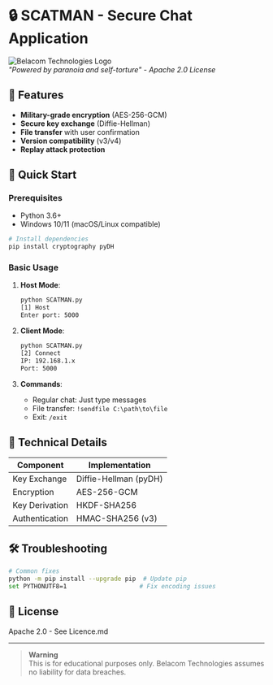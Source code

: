 # 🔒 SCATMAN - Secure Chat Application

![Belacom Technologies Logo](https://via.placeholder.com/150x50?text=Belacom+Tech)  
*"Powered by paranoia and self-torture" - Apache 2.0 License*

## 🌟 Features
- **Military-grade encryption** (AES-256-GCM)
- **Secure key exchange** (Diffie-Hellman)
- **File transfer** with user confirmation
- **Version compatibility** (v3/v4)
- **Replay attack protection**

## 🚀 Quick Start
### Prerequisites
- Python 3.6+
- Windows 10/11 (macOS/Linux compatible)

```bash
# Install dependencies
pip install cryptography pyDH
```

### Basic Usage
1. **Host Mode**:
   ```bash
   python SCATMAN.py
   [1] Host
   Enter port: 5000
   ```

2. **Client Mode**:
   ```bash
   python SCATMAN.py
   [2] Connect
   IP: 192.168.1.x
   Port: 5000
   ```

3. **Commands**:
   - Regular chat: Just type messages
   - File transfer: `!sendfile C:\path\to\file`
   - Exit: `/exit`

## 🔧 Technical Details
| Component           | Implementation              |
|---------------------|-----------------------------|
| Key Exchange        | Diffie-Hellman (pyDH)       |
| Encryption          | AES-256-GCM                 |
| Key Derivation      | HKDF-SHA256                 |
| Authentication      | HMAC-SHA256 (v3)            |

## 🛠️ Troubleshooting
```bash
# Common fixes
python -m pip install --upgrade pip  # Update pip
set PYTHONUTF8=1                    # Fix encoding issues
```

## 📜 License
Apache 2.0 - See Licence.md

---
> **Warning**  
> This is for educational purposes only. Belacom Technologies assumes no liability for data breaches.
